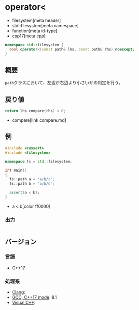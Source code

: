 # operator<
* filesystem[meta header]
* std::filesystem[meta namespace]
* function[meta id-type]
* cpp17[meta cpp]

```cpp
namespace std::filesystem {
  bool operator<(const path& lhs, const path& rhs) noexcept;
}
```

## 概要
`path`クラスにおいて、左辺が右辺より小さいかの判定を行う。


## 戻り値
```cpp
return lhs.compare(rhs) < 0;
```
* compare[link compare.md]


## 例
```cpp example
#include <cassert>
#include <filesystem>

namespace fs = std::filesystem;

int main()
{
  fs::path a = "a/b/c";
  fs::path b = "a/b/d";

  assert(a < b);
}
```
* a < b[color ff0000]

### 出力
```
```

## バージョン
### 言語
- C++17

### 処理系
- [Clang](/implementation.md#clang):
- [GCC, C++17 mode](/implementation.md#gcc): 8.1
- [Visual C++](/implementation.md#visual_cpp):
